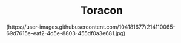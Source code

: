 <h1 align="center"> Toracon </h1>
(https://user-images.githubusercontent.com/104181677/214110065-69d7615e-eaf2-4d5e-8803-455df0a3e681.jpg)
